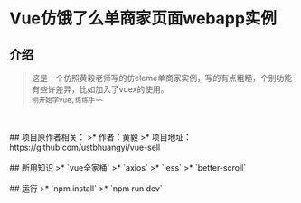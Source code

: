 # Vue仿饿了么单商家页面webapp实例

## 介绍
> 这是一个仿照黄毅老师写的仿eleme单商家实例，写的有点粗糙，个别功能有些许差异，比如加入了vuex的使用。  </br>
> `刚开始学vue,练练手~~`
</br>
</br>
## 项目原作者相关：
>* 作者：黄毅
>* 项目地址：https://github.com/ustbhuangyi/vue-sell
</br>
</br>
## 所用知识
>* `vue全家桶`
>* `axios`
>* `less`
>* `better-scroll`
</br>
</br>
## 运行
>* `npm install`
>* `npm run dev`

